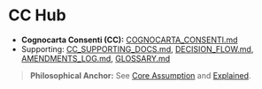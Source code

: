 # CC Hub
- **Cognocarta Consenti (CC):** [COGNOCARTA_CONSENTI.md](./COGNOCARTA_CONSENTI.md)
- Supporting: [CC_SUPPORTING_DOCS.md](./CC_SUPPORTING_DOCS.md), [DECISION_FLOW.md](./DECISION_FLOW.md), [AMENDMENTS_LOG.md](./AMENDMENTS_LOG.md), [GLOSSARY.md](./GLOSSARY.md)


> **Philosophical Anchor:** See [Core Assumption](../philosophy/Core_Assumption.md) and [Explained](../philosophy/Core_Assumption_Explained.md).

